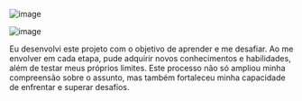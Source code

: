 ![image](https://github.com/CezinhaDev/Projeto_Studio_Hair/assets/161717056/aa6597a3-8fb4-4bc7-ad60-656d5dc273ae)

![image](https://github.com/CezinhaDev/Projeto_Studio_Hair/assets/161717056/580978d9-43d7-4a23-85d3-5db3d45a0522)


Eu desenvolvi este projeto com o objetivo de aprender e me desafiar. Ao me envolver em cada etapa, pude adquirir novos conhecimentos e habilidades, além de testar meus próprios limites. Este processo não só ampliou minha compreensão sobre o assunto, mas também fortaleceu minha capacidade de enfrentar e superar desafios.

